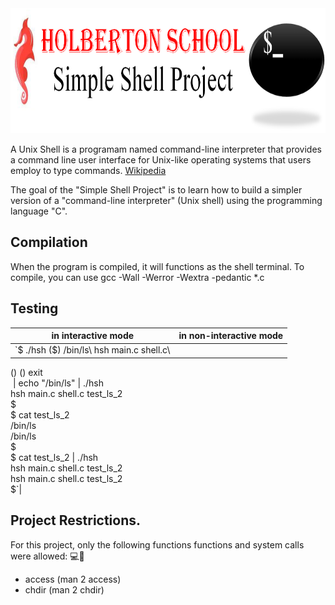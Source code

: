 <img src="Simple_Shell_Project.png" width="100%" height="200">

A Unix Shell is a programam named command-line interpreter that provides a command line user interface for Unix-like operating systems that users employ to type commands. <a href="https://en.wikipedia.org/wiki/Unix_shell">Wikipedia</a>


The goal of the "Simple Shell Project" is to learn how to build a simpler version of a "command-line interpreter" (Unix shell) using the programming language "C".
## Compilation
When the program is compiled, it will functions as the shell terminal. To compile, you can use gcc -Wall -Werror -Wextra -pedantic *.c

## Testing
|in interactive mode| in non-interactive mode|
|-------------------|------------------------|
|`$ ./hsh \($) /bin/ls\ hsh main.c shell.c\
($)\
($) exit\
$`\
| `$ echo "/bin/ls" | ./hsh\
hsh main.c shell.c test_ls_2\
$\
$ cat test_ls_2\
/bin/ls\
/bin/ls\
$\
$ cat test_ls_2 | ./hsh\
hsh main.c shell.c test_ls_2\
hsh main.c shell.c test_ls_2\
$`|

## Project Restrictions.

For this project, only the following functions functions and system calls were allowed:
:computer::closed_lock_with_key:
- access (man 2 access)
- chdir (man 2 chdir)